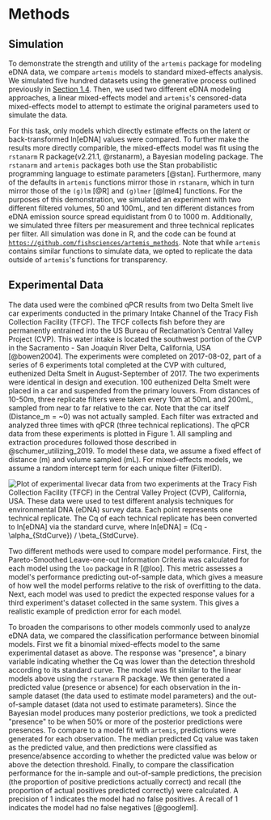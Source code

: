 # Methods
<!--
*Most of these are in the introduction.* 
Explanation and presentation of model structure
Presentation of alternative models
Occupancy and how covariates are modeled when deriving probability of detection
Binomial
Beta-binomial
Negative binomial
Logistic regression
Explanation of model comparison process and performance criteria
Diagnostics
Inferences
Probability of detection
Effect sizes
-->
## Simulation 

To demonstrate the strength and utility of the `artemis` package for
modeling eDNA data, we compare `artemis` models to standard
mixed-effects analysis.  We simulated five hundred datasets using the
generative process outlined previously in [Section 1.4](#mod_str).  Then, we used two
different eDNA modeling approaches, a linear mixed-effects model and
`artemis`'s censored-data mixed-effects model to attempt to estimate
the original parameters used to simulate the data. 

For this task, only models which directly estimate effects on the
latent or back-transformed ln[eDNA] values were compared. To further
make the results more directly comparible, the mixed-effects model was
fit using the `rstanarm` R package(v2.21.1, @rstanarm), a Bayesian modeling package. The
`rstanarm` and `artemis` packages both use the Stan probabilistic
programming language to estimate parameters [@stan]. Furthermore, many of the
defaults in `artemis` functions mirror those in `rstanarm`, which in
turn mirror those of the `(g)lm` [@R] and `(g)lmer` [@lme4] functions. For the
purposes of this demonstration, we simulated an experiment with two
different filtered volumes, 50 and 100mL, and ten different distances
from eDNA emission source spread equidistant from 0 to 1000
m. Additionally, we simulated three filters per measurement and three
technical replicates per filter. All simulation was done in R, and the
code can be found at
[`https://github.com/fishsciences/artemis_methods`](https://github.com/fishsciences/artemis_methods).
Note that while `artemis` contains similar functions to simulate data,
we opted to replicate the data outside of `artemis`'s functions for
transparency. 

## Experimental Data

 <!-- From help file for datasets --> 

The data used were the combined qPCR results from two Delta Smelt live
car experiments conducted in the primary Intake Channel of the Tracy
Fish Collection Facility (TFCF). The TFCF collects fish before they
are permanently entrained into the US Bureau of Reclamation’s Central
Valley Project (CVP). This water intake is located the southwest
portion of the CVP in the Sacramento - San Joaquin River Delta,
California, USA [@bowen2004].  The experiments were completed on 2017-08-02, part
of a series of 6 experiments total completed at the CVP with cultured,
euthenized Delta Smelt in August-September of 2017.  The two
experiments were identical in design and execution.  100 euthenized
Delta Smelt were placed in a car and suspended from the primary
louvers. From distances of 10-50m, three replicate filters were taken
every 10m at 50mL and 200mL, sampled from near to far relative to the
car.  Note that the car itself (Distance_m = ~0) was not actually
sampled. Each filter was extracted and analyzed three times with qPCR
(three technical replications). The qPCR data from these experiments
is plotted in Figure 1. All sampling and extraction procedures
followed those described in @schumer_utilizing_2019. To model these
data, we assume a fixed effect of distance (m) and volume sampled
(mL). For mixed-effects models, we assume a random intercept term for
each unique filter (FilterID).

![Plot of experimental livecar data from two experiments at the Tracy
Fish Collection Facility (TFCF) in the Central Valley Project (CVP),
California, USA. These data were used to test different analysis
techniques for environmental DNA (eDNA) survey data. Each point
represents one technical replicate. The Cq of each technical replicate has been converted to ln[eDNA] via the standard curve, where $ln[eDNA] = (Cq - \alpha_{StdCurve}) / \beta_{StdCurve}$.](analysis/figs/experimental_raw_data.png)

Two different methods were used to compare model performance. First,
the Pareto-Smoothed Leave-one-out Information Criteria was calculated
for each model using the `loo` package in R [@loo]. This metric
assesses a model's performance predicting out-of-sample data, which
gives a measure of how well the model performs relative to the risk of
overfitting to the data. Next, each model was used to predict the
expected response values for a third experiment's dataset collected in
the same system. This gives a realistic example of prediction error
for each model.

<!-- Unsure about this - might need clarification --> 

To broaden the comparisons to other models commonly used to analyze
eDNA data, we compared the classification performance between binomial
models.  First we fit a binomial mixed-effects model to the same
experimental dataset as above. The response was "presence", a binary
variable indicating whether the Cq was lower than the detection
threshold according to its standard curve. The model was fit similar
to the linear models above using the `rstanarm` R package.  We then
generated a predicted value (presence or absence) for each observation
in the in-sample dataset (the data used to estimate model parameters)
and the out-of-sample dataset (data not used to estimate
parameters). Since the Bayesian model produces many posterior
predictions, we took a predicted "presence" to be when 50% or more of
the posterior predictions were presences.  To compare to a model fit
with `artemis`, predictions were generated for each observation. The
median predicted Cq value was taken as the predicted value, and then
predictions were classified as presence/absence according to whether
the predicted value was below or above the detection threshold.
Finally, to compare the classification performance for the in-sample
and out-of-sample predictions, the precision (the proportion of
positive predictions actually correct) and recall (the proportion of
actual positives predicted correctly) were calculated. A precision of
1 indicates the model had no false positives. A recall of 1 indicates
the model had no false negatives [@googleml].
